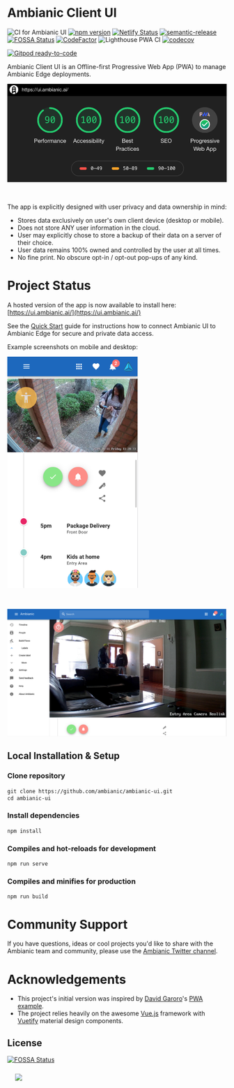 
# Ambianic Client UI

![CI for Ambianic UI](https://github.com/ambianic/ambianic-ui/workflows/CI%20for%20Ambianic%20UI/badge.svg)
[![npm version](https://badge.fury.io/js/ambianic-ui.svg)](https://badge.fury.io/js/ambianic-ui)
[![Netlify Status](https://api.netlify.com/api/v1/badges/70a4b25a-2765-4d6b-bbd8-a7e5dd6e98cb/deploy-status)](https://app.netlify.com/sites/happy-franklin-69b6d4/deploys)
[![semantic-release](https://img.shields.io/badge/%20%20%F0%9F%93%A6%F0%9F%9A%80-semantic--release-e10079.svg)](https://github.com/semantic-release/semantic-release)
[![FOSSA Status](https://app.fossa.io/api/projects/git%2Bgithub.com%2Fambianic%2Fambianic-ui.svg?type=shield)](https://app.fossa.io/projects/git%2Bgithub.com%2Fambianic%2Fambianic-ui?ref=badge_shield) 
[![CodeFactor](https://www.codefactor.io/repository/github/ambianic/ambianic-ui/badge)](https://www.codefactor.io/repository/github/ambianic/ambianic-ui)
![Lighthouse PWA CI](https://github.com/ambianic/ambianic-ui/workflows/Lighthouse%20CI/badge.svg)
[![codecov](https://codecov.io/gh/ambianic/ambianic-ui/branch/master/graph/badge.svg)](https://codecov.io/gh/ambianic/ambianic-ui)

[![Gitpod ready-to-code](https://img.shields.io/badge/Gitpod-ready--to--code-blue?logo=gitpod)](https://gitpod.io/#https://github.com/ambianic/ambianic-ui)

Ambianic Client UI is an Offline-first Progressive Web App (PWA) to manage Ambianic Edge deployments.


<img src="public/img/ambianic-pwa-badge.png" width="600">

&nbsp;

The app is explicitly designed with user privacy and data ownership in mind:

* Stores data exclusively on user's own client device (desktop or mobile).
* Does not store ANY user information in the cloud.
* User may explicitly chose to store a backup of their data on a server of their choice.
* User data remains 100% owned and controlled by the user at all times.
* No fine print. No obscure opt-in / opt-out pop-ups of any kind.

# Project Status

A hosted version of the app is now available to install here: [https://ui.ambianic.ai/](https://ui.ambianic.ai/)

See the [Quick Start](https://docs.ambianic.ai/users/quickstart/) guide for instructions how to connect Ambianic UI to Ambianic Edge for secure and private data access.

Example screenshots on mobile and desktop:
 
<img src="public/img/ambianic-ui-mobile-screenshot.png" width="300">

&nbsp;

<img src="public/img/ambianic-ui-dekstop-screenshot.png" width="600">

## Local Installation & Setup

### Clone repository
```
git clone https://github.com/ambianic/ambianic-ui.git
cd ambianic-ui
```

### Install dependencies
```
npm install
```

### Compiles and hot-reloads for development
```
npm run serve
```

### Compiles and minifies for production
```
npm run build
```

# Community Support 

If you have questions, ideas or cool projects you'd like to share with the Ambianic team and community, please use the [Ambianic Twitter channel](https://twitter.com/ambianicai).

# Acknowledgements

*  This project's initial version was inspired by
[David Garoro](https://github.com/davidgaroro)'s [PWA example](https://github.com/davidgaroro/vuetify-todo-pwa).
*  The project relies heavily on the awesome [Vue.js](https://vuejs.org/) framework with [Vuetify](https://vuetifyjs.com/en/) material design components.


## License
[![FOSSA Status](https://app.fossa.io/api/projects/git%2Bgithub.com%2Fambianic%2Fambianic-ui.svg?type=large)](https://app.fossa.io/projects/git%2Bgithub.com%2Fambianic%2Fambianic-ui?ref=badge_large)

 &nbsp; 
<a href="https://landscape.lfai.foundation/format=card-mode&selected=ambianic">
  <img src="https://raw.githubusercontent.com/lfai/artwork/master/lfai-membership-badge/associate/lfai-memberlogos_associate-color.png"  width="200" style="display:inline;vertical-align:middle;padding:2%">    
</a>
